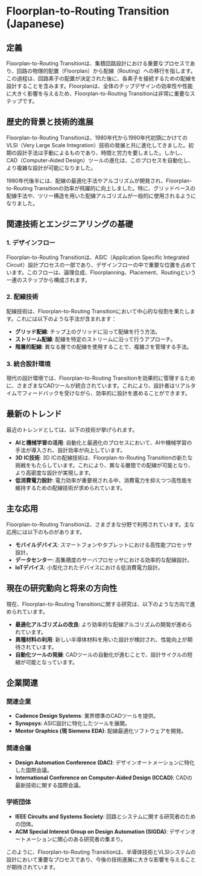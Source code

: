 # Floorplan-to-Routing Transition (Japanese)

## 定義

Floorplan-to-Routing Transitionは、集積回路設計における重要なプロセスであり、回路の物理的配置（Floorplan）から配線（Routing）への移行を指します。この過程は、回路素子の配置が決定された後に、各素子を接続するための配線を設計することを含みます。Floorplanは、全体のチップデザインの効率性や性能に大きく影響を与えるため、Floorplan-to-Routing Transitionは非常に重要なステップです。

## 歴史的背景と技術的進展

Floorplan-to-Routing Transitionは、1980年代から1990年代初頭にかけてのVLSI（Very Large Scale Integration）技術の発展と共に進化してきました。初期の設計手法は手動によるものであり、時間と労力を要しました。しかし、CAD（Computer-Aided Design）ツールの進化は、このプロセスを自動化し、より複雑な設計が可能になりました。

1980年代後半には、配線の最適化手法やアルゴリズムが開発され、Floorplan-to-Routing Transitionの効率が飛躍的に向上しました。特に、グリッドベースの配線手法や、ツリー構造を用いた配線アルゴリズムが一般的に使用されるようになりました。

## 関連技術とエンジニアリングの基礎

### 1. デザインフロー

Floorplan-to-Routing Transitionは、ASIC（Application Specific Integrated Circuit）設計プロセスの一部であり、デザインフローの中で重要な位置を占めています。このフローは、論理合成、Floorplanning、Placement、Routingという一連のステップから構成されます。

### 2. 配線技術

配線技術は、Floorplan-to-Routing Transitionにおいて中心的な役割を果たします。これには以下のような手法が含まれます：

- **グリッド配線**: チップ上のグリッドに沿って配線を行う方法。
- **ストリーム配線**: 配線を特定のストリームに沿って行うアプローチ。
- **階層的配線**: 異なる層での配線を使用することで、複雑さを管理する手法。

### 3. 統合設計環境

現代の設計環境では、Floorplan-to-Routing Transitionを効果的に管理するために、さまざまなCADツールが統合されています。これにより、設計者はリアルタイムでフィードバックを受けながら、効率的に設計を進めることができます。

## 最新のトレンド

最近のトレンドとしては、以下の技術が挙げられます。

- **AIと機械学習の活用**: 自動化と最適化のプロセスにおいて、AIや機械学習の手法が導入され、設計効率が向上しています。
- **3D IC技術**: 3D ICの配線技術は、Floorplan-to-Routing Transitionの新たな挑戦をもたらしています。これにより、異なる層間での配線が可能となり、より高密度な設計が実現します。
- **低消費電力設計**: 電力効率が重要視される中、消費電力を抑えつつ高性能を維持するための配線技術が求められています。

## 主な応用

Floorplan-to-Routing Transitionは、さまざまな分野で利用されています。主な応用には以下のものがあります。

- **モバイルデバイス**: スマートフォンやタブレットにおける高性能プロセッサ設計。
- **データセンター**: 高集積度のサーバプロセッサにおける効率的な配線設計。
- **IoTデバイス**: 小型化されたデバイスにおける低消費電力設計。

## 現在の研究動向と将来の方向性

現在、Floorplan-to-Routing Transitionに関する研究は、以下のような方向で進められています。

- **最適化アルゴリズムの改良**: より効率的な配線アルゴリズムの開発が進められています。
- **異種材料の利用**: 新しい半導体材料を用いた設計が検討され、性能向上が期待されています。
- **自動化ツールの発展**: CADツールの自動化が進むことで、設計サイクルの短縮が可能となっています。

## 企業関連

### 関連企業

- **Cadence Design Systems**: 業界標準のCADツールを提供。
- **Synopsys**: ASIC設計に特化したツールを展開。
- **Mentor Graphics (現 Siemens EDA)**: 配線最適化ソフトウェアを開発。

### 関連会議

- **Design Automation Conference (DAC)**: デザインオートメーションに特化した国際会議。
- **International Conference on Computer-Aided Design (ICCAD)**: CADの最新技術に関する国際会議。

### 学術団体

- **IEEE Circuits and Systems Society**: 回路とシステムに関する研究者のための団体。
- **ACM Special Interest Group on Design Automation (SIGDA)**: デザインオートメーションに関心のある研究者の集まり。

このように、Floorplan-to-Routing Transitionは、半導体技術とVLSIシステムの設計において重要なプロセスであり、今後の技術進展に大きな影響を与えることが期待されています。